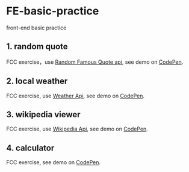 # FE-basic-practice
front-end basic practice

## 1. random quote

FCC exercise，use [Random Famous Quote api](https://market.mashape.com/andruxnet/random-famous-quotes), see demo on [CodePen](https://codepen.io/blurnull/full/xqvQYO).

## 2. local weather

FCC exercise, use [Weather Api](https://www.apixu.com/), see demo on [CodePen](https://codepen.io/blurnull/full/QvWorr/).

## 3. wikipedia viewer
FCC exercise, use [Wikipedia Api](https://www.mediawiki.org/wiki/API:Main_page), see demo on [CodePen](http://codepen.io/blurnull/full/aWzLVq/).

## 4. calculator
FCC exercise, see demo on [CodePen](http://codepen.io/blurnull/full/VbYJYN).
